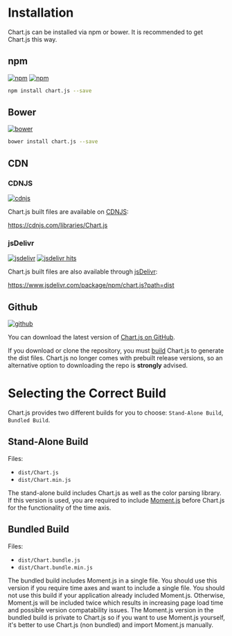 # Installation
Chart.js can be installed via npm or bower. It is recommended to get Chart.js this way.

## npm
[![npm](https://img.shields.io/npm/v/chart.js.svg?style=flat-square&maxAge=600)](https://npmjs.com/package/chart.js)
[![npm](https://img.shields.io/npm/dm/chart.js.svg?style=flat-square&maxAge=600)](https://npmjs.com/package/chart.js)

```bash
npm install chart.js --save
```

## Bower
[![bower](https://img.shields.io/bower/v/chartjs.svg?style=flat-square&maxAge=600)](https://libraries.io/bower/chartjs)

```bash
bower install chart.js --save
```

## CDN
### CDNJS
[![cdnjs](https://img.shields.io/cdnjs/v/Chart.js.svg?style=flat-square&maxAge=600)](https://cdnjs.com/libraries/Chart.js)

Chart.js built files are available on [CDNJS](https://cdnjs.com/):

https://cdnjs.com/libraries/Chart.js

### jsDelivr
[![jsdelivr](https://img.shields.io/npm/v/chart.js.svg?label=jsdelivr&style=flat-square&maxAge=600)](https://cdn.jsdelivr.net/npm/chart.js@latest/dist/) [![jsdelivr hits](https://data.jsdelivr.com/v1/package/npm/chart.js/badge)](https://www.jsdelivr.com/package/npm/chart.js)

Chart.js built files are also available through [jsDelivr](http://www.jsdelivr.com/):

https://www.jsdelivr.com/package/npm/chart.js?path=dist

## Github
[![github](https://img.shields.io/github/release/chartjs/Chart.js.svg?style=flat-square&maxAge=600)](https://github.com/chartjs/Chart.js/releases/latest)

You can download the latest version of [Chart.js on GitHub](https://github.com/chartjs/Chart.js/releases/latest).

If you download or clone the repository, you must [build](../developers/contributing.md#building-and-testing) Chart.js to generate the dist files. Chart.js no longer comes with prebuilt release versions, so an alternative option to downloading the repo is **strongly** advised.

# Selecting the Correct Build

Chart.js provides two different builds for you to choose: `Stand-Alone Build`, `Bundled Build`.

## Stand-Alone Build
Files:
* `dist/Chart.js`
* `dist/Chart.min.js`

The stand-alone build includes Chart.js as well as the color parsing library. If this version is used, you are required to include [Moment.js](http://momentjs.com/) before Chart.js for the functionality of the time axis.

## Bundled Build
Files:
* `dist/Chart.bundle.js`
* `dist/Chart.bundle.min.js`

The bundled build includes Moment.js in a single file. You should use this version if you require time axes and want to include a single file. You should not use this build if your application already included Moment.js. Otherwise, Moment.js will be included twice which results in increasing page load time and possible version compatability issues. The Moment.js version in the bundled build is private to Chart.js so if you want to use Moment.js yourself, it's better to use Chart.js (non bundled) and import Moment.js manually.
